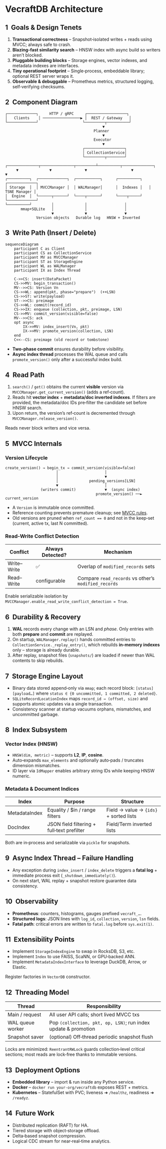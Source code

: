# VecraftDB Architecture


## 1  Goals & Design Tenets

1. **Transactional correctness** – Snapshot‑isolated writes + reads using MVCC; always safe to crash.
2. **Blazing‑fast similarity search** – HNSW index with async build so writers aren’t blocked.
3. **Pluggable building blocks** – Storage engines, vector indexes, and metadata indexes are interfaces.
4. **Tiny operational footprint** – Single‑process, embeddable library; optional REST server wraps it.
5. **Observable & debuggable** – Prometheus metrics, structured logging, self‑verifying checksums.



## 2  Component Diagram

```text
┌─────────────┐     HTTP / gRPC     ┌──────────────────┐
│   Clients    │ ─────────────────▶ │  REST / Gateway   │
└─────────────┘                    └─────────┬──────────┘
                                            ▼
                                        Planner
                                            ▼
                                        Executor
                                            ▼
                                   ┌──────────────────┐
                                   │ CollectionService│
                                   └─────────┬────────┘
     ┌──────────────┬───────────────┬─────────┴──────────┬──────────────┐
     ▼              ▼               ▼                    ▼              ▼
┌──────────┐  ┌─────────────┐  ┌───────────┐      ┌──────────┐   ┌─────────────┐
│ Storage  │  │ MVCCManager │  │ WALManager│      │  Indexes │   │ TSNE Manager │
│  Engine  │  └──────┬──────┘  └────┬──────┘      └────┬─────┘   └─────────────┘
└──────────┘         │              │                 │
       mmap+SQLite   │              │                 │
                     ▼              ▼                 ▼
              Version objects   Durable log   HNSW + Inverted
```



## 3  Write Path (Insert / Delete)

```
sequenceDiagram
    participant C as Client
    participant CS as CollectionService
    participant MV as MVCCManager
    participant ST as StorageEngine
    participant WL as WALManager
    participant IX as Index Thread

    C->>CS: insert(DataPacket)
    CS->>MV: begin_transaction()
    MV-->>CS: Version Vn
    CS->>WL: append(pkt, phase="prepare")  (++LSN)
    CS->>ST: write(payload)
    ST-->>CS: preimage
    CS->>WL: commit(record_id)
    CS->>IX: enqueue (collection, pkt, preimage, LSN)
    CS->>MV: commit_version(visible=false)
    MV-->>CS: ack
    opt async
        IX->>MV: index_insert(Vn, pkt)
        IX->>MV: promote_version(collection, LSN)
    end
    C<<--CS: preimage (old record or tombstone)
```

* **Two‑phase commit** ensures durability before visibility.
* **Async index thread** processes the WAL queue and calls `promote_version()` only after a successful index build.



## 4  Read Path

1. `search()` / `get()` obtains the current **visible** version via `MVCCManager.get_current_version()` (adds a ref‑count).
2. Reads hit **vector index** + **metadata/doc inverted indexes**. If filters are provided, the metadata/doc IDs pre‑filter the candidate set before HNSW search.
3. Upon return, the version’s ref‑count is decremented through `MVCCManager.release_version()`.

Reads never block writers and vice versa.



## 5  MVCC Internals

### Version Lifecycle

```text
create_version() → begin_tx → commit_version(visible=false)
                       │                     │
                       │                     ▼
                       │              pending_versions[LSN]
                       ▼                     │
                (writers commit)             ▼  (async index)
                                         promote_version() ──► current_version
```

* A `Version` is immutable once committed.
* Reference counting prevents premature cleanup; see [MVCC rules](../README.md#multi-version-concurrency-control-mvcc-system).
* Old versions are pruned when `ref_count == 0` and not in the keep‑set (current, active tx, last N committed).

### Read‑Write Conflict Detection

| Conflict    | Always Detected? | Mechanism                                            |
| ----------- | ---------------- | ---------------------------------------------------- |
| Write–Write | ✅                | Overlap of `modified_records` sets                   |
| Read–Write  | configurable     | Compare `read_records` vs other’s `modified_records` |

Enable serializable isolation by `MVCCManager.enable_read_write_conflict_detection = True`.



## 6  Durability & Recovery

1. **WAL** records every change with an LSN and *phase*. Only entries with both **prepare** and **commit** are replayed.
2. On startup, `WALManager.replay()` hands committed entries to `CollectionService._replay_entry()`, which rebuilds **in‑memory indexes** only – storage is already durable.
3. After replay, snapshot files (`snapshots/`) are loaded if newer than WAL contents to skip rebuilds.



## 7  Storage Engine Layout

* Binary data stored append‑only via `mmap`; each record block: `[status][payload…]` where `status ∈ {0 uncommitted, 1 committed, 2 deleted}`.
* `SQLiteRecordLocationIndex` maps `record_id → (offset, size)` and supports atomic updates via a single transaction.
* Consistency scanner at startup vacuums orphans, mismatches, and uncommitted garbage.



## 8  Index Subsystem

### Vector Index (HNSW)

* `HNSW(dim, metric)` – supports **L2**, **IP**, **cosine**.
* Auto‑expands `max_elements` and optionally auto‑pads / truncates dimension mismatches.
* ID layer via `IdMapper` enables arbitrary string IDs while keeping HNSW numeric.

### Metadata & Document Indices

| Index         | Purpose                                    | Structure                              |
| ------------- | ------------------------------------------ | -------------------------------------- |
| MetadataIndex | Equality / \$in / range filters            | Field → value → `{ids}` + sorted lists |
| DocIndex      | JSON field filtering + full‑text prefilter | Field/Term inverted lists              |

Both are in‑process and serializable via `pickle` for snapshots.



## 9  Async Index Thread – Failure Handling

* Any exception during `index_insert` / `index_delete` triggers a **fatal log** + immediate process exit (`_shutdown_immediately()`).
* On next start, WAL replay + snapshot restore guarantee data consistency.



## 10  Observability

* **Prometheus**: counters, histograms, gauges prefixed `vecraft_…`.
* **Structured logs**: JSON lines with `log_id`, `collection`, `version`, `lsn` fields.
* **Fatal path**: critical errors are written to `fatal.log` before `sys.exit(1)`.



## 11  Extensibility Points

* Implement `StorageIndexEngine` to swap in RocksDB, S3, etc.
* Implement `Index` to use FAISS, ScaNN, or GPU‑backed ANN.
* Implement `MetadataIndexInterface` to leverage DuckDB, Arrow, or Elastic.

Register factories in `VectorDB` constructor.



## 12  Threading Model

| Thread           | Responsibility                                                 |
| ---------------- | -------------------------------------------------------------- |
| Main / request   | All user API calls; short lived MVCC txs                       |
| WAL queue worker | Pop `(collection, pkt, op, LSN)`; run index update & promotion |
| Snapshot saver   | (optional) Off‑thread periodic snapshot flush                  |

Locks are minimized: `ReentrantRWLock` guards collection‑level critical sections; most reads are lock‑free thanks to immutable versions.



## 13  Deployment Options

* **Embedded library** – import & run inside any Python service.
* **Docker** – `docker run your-org/vecraftdb` exposes REST + metrics.
* **Kubernetes** – StatefulSet with PVC; liveness ➜ `/healthz`, readiness ➜ `/readyz`.



## 14  Future Work

* Distributed replication (RAFT) for HA.
* Tiered storage with object‑storage offload.
* Delta‑based snapshot compression.
* Logical CDC stream for near‑real‑time analytics.

